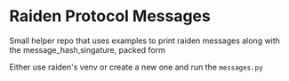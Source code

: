 # Raiden Protocol Messages

Small helper repo that uses examples to print raiden messages along with the message_hash,singature, packed form

Either use raiden's venv or create a new one and run the `messages.py`